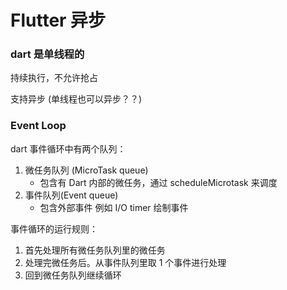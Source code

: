 # Flutter 异步



### dart 是单线程的

持续执行，不允许抢占

支持异步 (单线程也可以异步？？)



### Event Loop



dart 事件循环中有两个队列： 

1. 微任务队列 (MicroTask queue)
   - 包含有 Dart 内部的微任务，通过 scheduleMicrotask 来调度
2. 事件队列(Event queue)
   - 包含外部事件 例如 I/O  timer  绘制事件

事件循环的运行规则：

1. 首先处理所有微任务队列里的微任务
2. 处理完微任务后。从事件队列里取 1 个事件进行处理
3. 回到微任务队列继续循环







### 